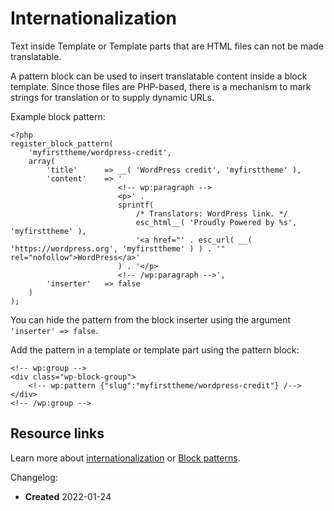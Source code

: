 # Internationalization

Text inside Template or Template parts that are HTML files can not be made translatable.  
  
A pattern block can be used to insert translatable content inside a block template. Since those files are PHP-based, there is a mechanism to mark strings for translation or to supply dynamic URLs.

Example block pattern:

```
<?php
register_block_pattern(
    'myfirsttheme/wordpress-credit',
    array(
        'title'      => __( 'WordPress credit', 'myfirsttheme' ),
        'content'    => '
                        <!-- wp:paragraph -->
                        <p>' .
                        sprintf(
                            /* Translators: WordPress link. */
                            esc_html__( 'Proudly Powered by %s', 'myfirsttheme' ),
                            '<a href="' . esc_url( __( 'https://wordpress.org', 'myfirsttheme' ) ) . '" rel="nofollow">WordPress</a>'
                        ) . '</p>
                        <!-- /wp:paragraph -->',
        'inserter'   => false
    )
);
```

You can hide the pattern from the block inserter using the argument `'inserter' => false`.

Add the pattern in a template or template part using the pattern block:

```
<!-- wp:group -->
<div class="wp-block-group">
    <!-- wp:pattern {"slug":"myfirsttheme/wordpress-credit"} /-->
</div>
<!-- /wp:group -->
```

## Resource links

Learn more about [internationalization](https://developer.wordpress.org/apis/handbook/internationalization/) or [Block patterns](https://developer.wordpress.org/block-editor/reference-guides/block-api/block-patterns/).

Changelog:

*   **Created** 2022-01-24